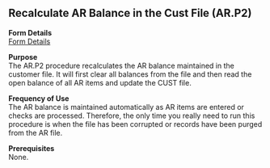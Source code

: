 ##  Recalculate AR Balance in the Cust File (AR.P2)

<PageHeader />

**Form Details**  
[ Form Details ](AR-P2-1/README.md)   

**Purpose**  
The AR.P2 procedure recalculates the AR balance maintained in the customer
file. It will first clear all balances from the file and then read the open
balance of all AR items and update the CUST file.

**Frequency of Use**  
The AR balance is maintained automatically as AR items are entered or checks
are processed. Therefore, the only time you really need to run this procedure
is when the file has been corrupted or records have been purged from the AR
file.

**Prerequisites**  
None.

<badge text= "Version 8.10.57" vertical="middle" />

<PageFooter />